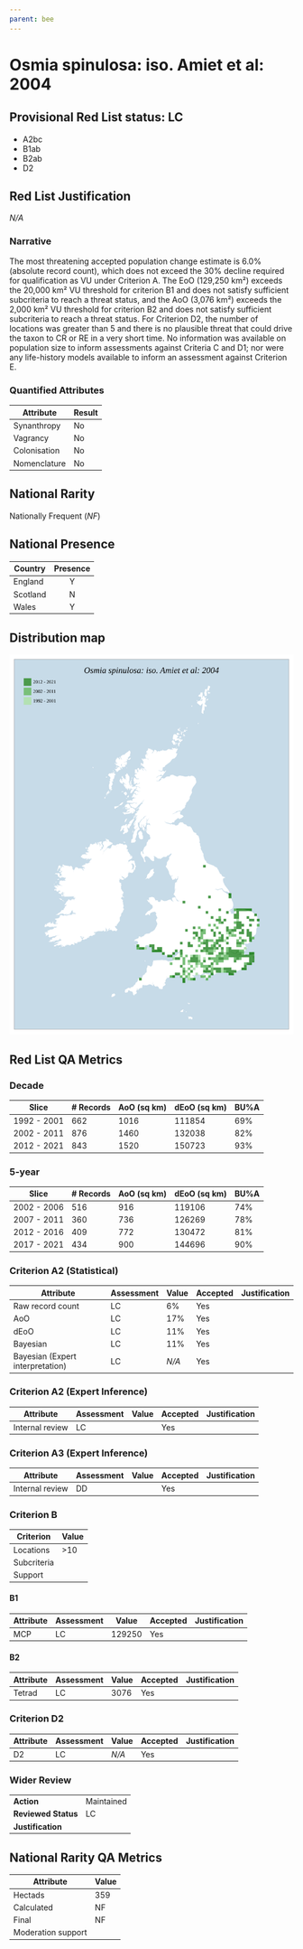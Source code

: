 ```yaml
---
parent: bee
---
```


# Osmia spinulosa: iso. Amiet et al: 2004

## Provisional Red List status: LC
- A2bc
- B1ab
- B2ab
- D2

## Red List Justification
*N/A*

### Narrative


The most threatening accepted population change estimate is 6.0% (absolute record count), which does not exceed the 30% decline required for qualification as VU under Criterion A. The EoO (129,250 km²) exceeds the 20,000 km² VU threshold for criterion B1 and does not satisfy sufficient subcriteria to reach a threat status, and the AoO (3,076 km²) exceeds the 2,000 km² VU threshold for criterion B2 and does not satisfy sufficient subcriteria to reach a threat status. For Criterion D2, the number of locations was greater than 5 and there is no plausible threat that could drive the taxon to CR or RE in a very short time. No information was available on population size to inform assessments against Criteria C and D1; nor were any life-history models available to inform an assessment against Criterion E.

### Quantified Attributes
|Attribute|Result|
|---|---|
|Synanthropy|No|
|Vagrancy|No|
|Colonisation|No|
|Nomenclature|No|


## National Rarity
Nationally Frequent (*NF*)

## National Presence
|Country|Presence
|---|:-:|
|England|Y|
|Scotland|N|
|Wales|Y|


## Distribution map
![](../map/243.svg)

## Red List QA Metrics
### Decade
| Slice | # Records | AoO (sq km) | dEoO (sq km) |BU%A |
|---|---|---|---|---|
|1992 - 2001|662|1016|111854|69%|
|2002 - 2011|876|1460|132038|82%|
|2012 - 2021|843|1520|150723|93%|

### 5-year
| Slice | # Records | AoO (sq km) | dEoO (sq km) |BU%A |
|---|---|---|---|---|
|2002 - 2006|516|916|119106|74%|
|2007 - 2011|360|736|126269|78%|
|2012 - 2016|409|772|130472|81%|
|2017 - 2021|434|900|144696|90%|

### Criterion A2 (Statistical)
|Attribute|Assessment|Value|Accepted|Justification
|---|---|---|---|---|
|Raw record count|LC|6%|Yes||
|AoO|LC|17%|Yes||
|dEoO|LC|11%|Yes||
|Bayesian|LC|11%|Yes||
|Bayesian (Expert interpretation)|LC|*N/A*|Yes||

### Criterion A2 (Expert Inference)
|Attribute|Assessment|Value|Accepted|Justification
|---|---|---|---|---|
|Internal review|LC||Yes||

### Criterion A3 (Expert Inference)
|Attribute|Assessment|Value|Accepted|Justification
|---|---|---|---|---|
|Internal review|DD||Yes||

### Criterion B
|Criterion| Value|
|---|---|
|Locations|>10|
|Subcriteria||
|Support||

#### B1
|Attribute|Assessment|Value|Accepted|Justification
|---|---|---|---|---|
|MCP|LC|129250|Yes||

#### B2
|Attribute|Assessment|Value|Accepted|Justification
|---|---|---|---|---|
|Tetrad|LC|3076|Yes||

### Criterion D2
|Attribute|Assessment|Value|Accepted|Justification
|---|---|---|---|---|
|D2|LC|*N/A*|Yes||

### Wider Review
|  |  |
|---|---|
|**Action**|Maintained|
|**Reviewed Status**|LC|
|**Justification**||

## National Rarity QA Metrics
|Attribute|Value|
|---|---|
|Hectads|359|
|Calculated|NF|
|Final|NF|
|Moderation support||
